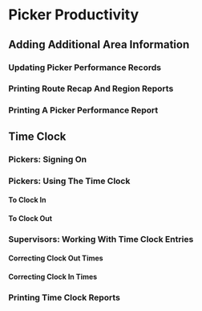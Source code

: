 # Picker Productivity

## Adding Additional Area Information

### Updating Picker Performance Records

### Printing Route Recap And Region Reports

### Printing A Picker Performance Report

## Time Clock

### Pickers: Signing On

### Pickers: Using The Time Clock

#### To Clock In

#### To Clock Out

### Supervisors: Working With Time Clock Entries

#### Correcting Clock Out Times

#### Correcting Clock In Times

### Printing Time Clock Reports  
